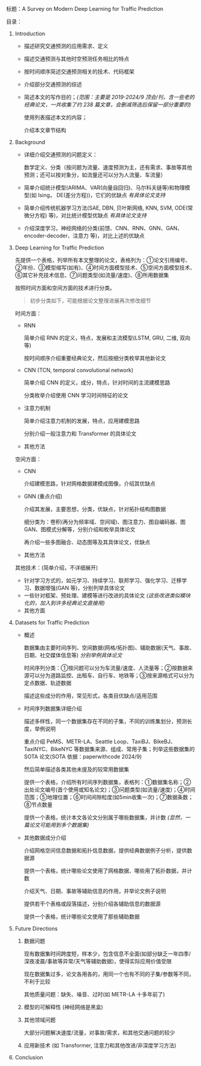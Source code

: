 标题：A Survey on Modern Deep Learning for Traffic Prediction

目录：

1. Introduction

   - 描述研究交通预测的应用需求、定义

   - 描述交通预测与其他时空预测任务相比的特点

   - 按时间顺序简述交通预测相关的技术、代码框架

   - 介绍部分交通预测的综述

   - 简述本文的写作目的；*(范围：主要是 2019-2024/9 顶会/刊，含一些老的经典论文，一共收集了约 238 篇文章，会删减筛选后保留一部分重要的)*

     使用列表描述本文的内容；

     介绍本文章节结构

2. Background

   - 详细介绍交通预测的问题定义：

     数学定义、分类（按问题为流量、速度预测为主，还有需求、事故等其他预测；还可以按对象分，如流量还可以分为人流量、车流量）

   - 简单介绍统计模型(ARIMA、VAR(向量自回归)、马尔科夫链等)和物理模型(如 Ising， DE(差分方程))，它们的优缺点 *有具体论文支持*

   - 简单介绍传统机器学习方法(SAE, DBN, 贝叶斯网络, KNN, SVM, ODE(常微分方程) 等)，对比统计模型优缺点 *有具体论文支持*

   - 介绍深度学习，神经网络的分类(前馈、CNN、RNN、GNN、GAN、encoder-decoder、注意力 等)，对比上述的优缺点

3. Deep Learning for Traffic Prediction

   先提供一个表格，列举所有本文整理的论文，表格列为：①论文引用编号、②年份、③模型缩写(如有)、④时间方面模型技术、⑤空间方面模型技术、⑥其它补充技术信息、⑦问题类型(如流量/速度)、⑧所用数据集

   按照时间方面和空间方面的技术进行分类。

   > 初步分类如下，可能根据论文整理进展再次修改细节

   时间方面：

   - RNN

      简单介绍 RNN 的定义，特点，发展和主流模型(LSTM, GRU, 二维, 双向 等)

      按时间顺序介绍重要经典论文，然后按细分类枚举其他新论文

   - CNN (TCN, temporal convolutional network)

      简单介绍 CNN 的定义，成分，特点，针对时间的主流建模思路

      分类枚举介绍使用 CNN 学习时间特征的论文

   - 注意力机制

      简单介绍注意力机制的发展，特点，应用建模思路

      分别介绍一般注意力和 Transformer 的具体论文

   - 其他方法

   空间方面：

   - CNN

      介绍建模思路，针对网格数据建模成图像，介绍其优缺点

   - GNN (重点介绍)

      介绍其发展，主要思想，分类，优缺点，针对拓扑结构图数据

      细分类为：卷积(再分为频率域、空间域)、图注意力、图自编码器、图GAN、图模式分解等，分别介绍和枚举具体论文

      再介绍一些多图融合、动态图等及其具体论文，优缺点

   - 其他方法

   其他技术：(简单介绍，不详细展开)

   - 针对学习方式的，如元学习、持续学习、联邦学习、强化学习、迁移学习、数据增强(GAN 等)，分别列举具体论文
   - 一些针对框架、预处理、建模等进行改进的具体论文 *(这些改进类似模块化的，加入到许多经典论文直接用)*
   - 其他方面

4. Datasets for Traffic Prediction

   - 概述

      数据集由主要时间序列、空间数据(网格/拓扑图)、辅助数据(天气、事故、日期、社交媒体信息等) *分别举例具体论文*

      时间序列分类：①按问题可以分为车流量/速度、人流量等；②按数据来源可以分为道路监控、出租车、自行车、地铁等；③按来源格式可以分为定点数据、轨迹数据

      描述这些成分的作用，常见形式，各类目优缺点/适用范围

   - 时间序列数据集详细介绍

      描述多样性，同一个数据集存在不同的子集，不同的训练集划分，预测长度，举例说明

      重点介绍 PeMS、METR-LA、Seattle Loop、TaxiBJ、BikeBJ、TaxiNYC、BikeNYC 等数据集来源、组成、常用子集；列举这些数据集的 SOTA 论文(SOTA 依据：paperwithcode 2024/9)

      然后简单描述各类其他未提及的较常用数据集

      提供一个表格，介绍所有时间序列数据集，表格列：①数据集名称；②出处论文编号(首个使用或知名论文)；③问题类型(如流量/速度)；④时间范围；⑤地理位置；⑥时间间隙粒度(如5min收集一次)；⑦数据条数；⑧节点数量

      提供一个表格，统计本文各论文分别属于哪些数据集，并计数 *(显然，一篇论文可能用到多个数据集)*

   - 其他数据成分介绍

      介绍网格空间信息数据和拓扑信息数据，提供经典数据例子分析，提供数据源

      提供一个表格，统计哪些论文使用了网格数据、哪些用了拓扑数据，并计数

      介绍天气、日期、事故等辅助信息的作用，并举论文例子说明

      提供若干个表格或段落描述，分别介绍各辅助信息的数据源

      提供一个表格，统计哪些论文使用了那些辅助数据

5. Future Directions

   1. 数据问题

      现有数据集时间跨度短，样本少，包含信息不全面(如部分缺乏一年四季/深夜凌晨/事故等异常/天气等辅助数据)，使得实际应用价值受限

      现在数据集过多，论文各用各的，用同一个也有不同的子集/参数等不同，不利于比较

      其他质量问题：缺失、噪音、过时(如 METR-LA 十多年前了)

   2. 模型的可解释性 (神经网络是黑盒)

   3. 其他领域问题

      大部分问题解决速度/流量，对事故/需求，和其他交通问题的较少

   4. 应用新技术 (如 Transformer, 注意力和其他改进/非深度学习方法)

6. Conclusion
